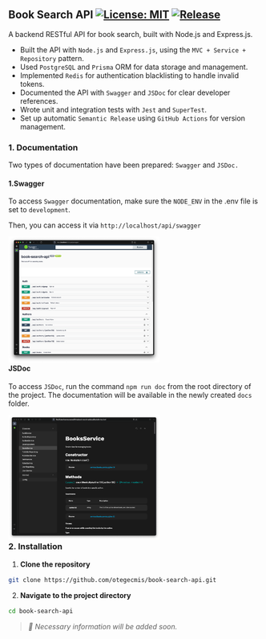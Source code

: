 ## Book Search API [![License: MIT](https://img.shields.io/badge/License-MIT-yellow.svg)](https://github.com/otegecmis/book-search-api/blob/main/LICENSE.md) [![Release](https://github.com/otegecmis/book-search-api/actions/workflows/release.yaml/badge.svg?branch=main)](https://github.com/otegecmis/book-search-api/actions/workflows/release.yaml)

A backend RESTful API for book search, built with Node.js and Express.js.

- Built the API with `Node.js` and `Express.js`, using the `MVC + Service + Repository` pattern.
- Used `PostgreSQL` and `Prisma` ORM for data storage and management.
- Implemented `Redis` for authentication blacklisting to handle invalid tokens.
- Documented the API with `Swagger` and `JSDoc` for clear developer references.
- Wrote unit and integration tests with `Jest` and `SuperTest`.
- Set up automatic `Semantic Release` using `GitHub Actions` for version management.

### 1. Documentation

Two types of documentation have been prepared: `Swagger` and `JSDoc.` 

#### 1.Swagger

To access `Swagger` documentation, make sure the `NODE_ENV` in the .env file is set to `development`.

Then, you can access it via `http://localhost/api/swagger`

<div style="float: left;">
    <img src="assets/1.png" style="width: 60%;" />
</div>

#### JSDoc

To access `JSDoc`, run the command `npm run doc` from the root directory of the project. The documentation will be available in the newly created `docs` folder.

<div style="float: left;">
    <img src="assets/2.png" style="width: 60%;" />
</div>

### 2. Installation

1. **Clone the repository**

```sh
git clone https://github.com/otegecmis/book-search-api.git
```

2. **Navigate to the project directory**

```sh
cd book-search-api
```

> *🚧 Necessary information will be added soon.*